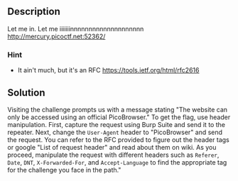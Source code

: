## Description
Let me in. Let me iiiiiiinnnnnnnnnnnnnnnnnnnn http://mercury.picoctf.net:52362/

### Hint
- It ain't much, but it's an RFC https://tools.ietf.org/html/rfc2616
## Solution
Visiting the challenge prompts us with a message stating "The website can only be accessed using an official PicoBrowser." To get the flag, use header manipulation. First, capture the request using Burp Suite and send it to the repeater. Next, change the `User-Agent` header to "PicoBrowser" and send the request. You can refer to the RFC provided to figure out the header tags or google "List of request header" and read about them on wiki. As you proceed, manipulate the request with different headers such as `Referer`, `Date`, `DNT`, `X-Forwarded-For`, and `Accept-Language` to find the appropriate tag for the challenge you face in the path."
